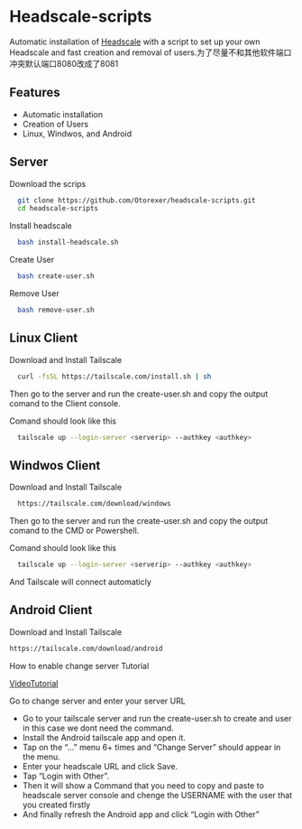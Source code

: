 
# Headscale-scripts

Automatic installation of [Headscale](https://github.com/juanfont/headscale) with a script to set up your own Headscale and fast creation and removal of users.为了尽量不和其他软件端口冲突默认端口8080改成了8081
## Features

- Automatic installation
- Creation of Users
- Linux, Windwos, and Android


## Server
Download the scrips
```bash
  git clone https://github.com/Otorexer/headscale-scripts.git
  cd headscale-scripts
```
Install headscale
```bash
  bash install-headscale.sh
```
Create User
```bash
  bash create-user.sh
```
Remove User
```bash
  bash remove-user.sh
```
## Linux Client
Download and Install Tailscale
```bash
  curl -fsSL https://tailscale.com/install.sh | sh
```
Then go to the server and run the create-user.sh and copy the output comand to the Client console.

Comand should look like this
```bash
  tailscale up --login-server <serverip> --authkey <authkey>
```
## Windwos Client
Download and Install Tailscale
```bash
  https://tailscale.com/download/windows
```
Then go to the server and run the create-user.sh and copy the output comand to the CMD or Powershell.

Comand should look like this
```bash
  tailscale up --login-server <serverip> --authkey <authkey>
```
And Tailscale will connect automaticly

## Android Client
Download and Install Tailscale
```bash
https://tailscale.com/download/android
```
How to enable change server Tutorial

[VideoTutorial](https://github.com/tailscale/tailscale-android/pull/55)

Go to change server and enter your server URL

- Go to your tailscale server and run the create-user.sh to create and user in this case we dont need the command.
- Install the Android tailscale app and open it.
- Tap on the “…” menu 6+ times and “Change Server” should appear in the menu.
- Enter your headscale URL and click Save.
- Tap “Login with Other”.
- Then it will show a Command that you need to copy and paste to headscale server console and chenge the USERNAME with the user that you created firstly
- And finally refresh the Android app and click “Login with Other”
